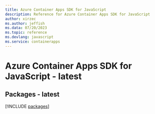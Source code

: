 ```yaml
---
title: Azure Container Apps SDK for JavaScript
description: Reference for Azure Container Apps SDK for JavaScript
author: xirzec
ms.author: jeffish
ms.data: 07/20/2023
ms.topic: reference
ms.devlang: javascript
ms.service: containerapps
---
```

# Azure Container Apps SDK for JavaScript - latest
## Packages - latest
[!INCLUDE [packages](container-apps-index.md)]